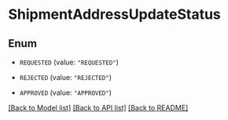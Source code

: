 # ShipmentAddressUpdateStatus

## Enum


* `REQUESTED` (value: `"REQUESTED"`)

* `REJECTED` (value: `"REJECTED"`)

* `APPROVED` (value: `"APPROVED"`)


[[Back to Model list]](../README.md#documentation-for-models) [[Back to API list]](../README.md#documentation-for-api-endpoints) [[Back to README]](../README.md)


